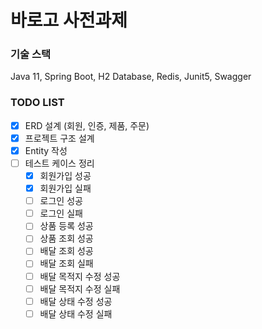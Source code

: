 # 바로고 사전과제

### 기술 스택
Java 11, Spring Boot, H2 Database, Redis, Junit5, Swagger

### TODO LIST
- [X] ERD 설계 (회원, 인증, 제품, 주문)
- [X] 프로젝트 구조 설계
- [X] Entity 작성
- [ ] 테스트 케이스 정리
  - [X] 회원가입 성공
  - [X] 회원가입 실패
  - [ ] 로그인 성공
  - [ ] 로그인 실패
  - [ ] 상품 등록 성공
  - [ ] 상품 조회 성공
  - [ ] 배달 조회 성공
  - [ ] 배달 조회 실패
  - [ ] 배달 목적지 수정 성공
  - [ ] 배달 목적지 수정 실패
  - [ ] 배달 상태 수정 성공
  - [ ] 배달 상태 수정 실패